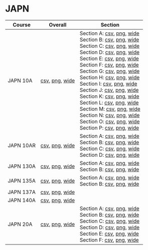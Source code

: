 # JAPN

| Course | Overall | Section |
| ------ | ------- | ------- |
| JAPN 10A | [csv](https://github.com/UCSD-Historical-Enrollment-Data/2024Fall/blob/main/overall/JAPN%2010A.csv), [png](https://raw.githubusercontent.com/UCSD-Historical-Enrollment-Data/2024Fall/main/plot_overall/JAPN%2010A.png), [wide](https://raw.githubusercontent.com/UCSD-Historical-Enrollment-Data/2024Fall/main/plot_overall_wide/JAPN%2010A.png) | Section A: [csv](https://github.com/UCSD-Historical-Enrollment-Data/2024Fall/blob/main/section/JAPN%2010A_A.csv), [png](https://raw.githubusercontent.com/UCSD-Historical-Enrollment-Data/2024Fall/main/plot_section/JAPN%2010A_A.png), [wide](https://raw.githubusercontent.com/UCSD-Historical-Enrollment-Data/2024Fall/main/plot_section_wide/JAPN%2010A_A.png)<br>Section B: [csv](https://github.com/UCSD-Historical-Enrollment-Data/2024Fall/blob/main/section/JAPN%2010A_B.csv), [png](https://raw.githubusercontent.com/UCSD-Historical-Enrollment-Data/2024Fall/main/plot_section/JAPN%2010A_B.png), [wide](https://raw.githubusercontent.com/UCSD-Historical-Enrollment-Data/2024Fall/main/plot_section_wide/JAPN%2010A_B.png)<br>Section C: [csv](https://github.com/UCSD-Historical-Enrollment-Data/2024Fall/blob/main/section/JAPN%2010A_C.csv), [png](https://raw.githubusercontent.com/UCSD-Historical-Enrollment-Data/2024Fall/main/plot_section/JAPN%2010A_C.png), [wide](https://raw.githubusercontent.com/UCSD-Historical-Enrollment-Data/2024Fall/main/plot_section_wide/JAPN%2010A_C.png)<br>Section D: [csv](https://github.com/UCSD-Historical-Enrollment-Data/2024Fall/blob/main/section/JAPN%2010A_D.csv), [png](https://raw.githubusercontent.com/UCSD-Historical-Enrollment-Data/2024Fall/main/plot_section/JAPN%2010A_D.png), [wide](https://raw.githubusercontent.com/UCSD-Historical-Enrollment-Data/2024Fall/main/plot_section_wide/JAPN%2010A_D.png)<br>Section E: [csv](https://github.com/UCSD-Historical-Enrollment-Data/2024Fall/blob/main/section/JAPN%2010A_E.csv), [png](https://raw.githubusercontent.com/UCSD-Historical-Enrollment-Data/2024Fall/main/plot_section/JAPN%2010A_E.png), [wide](https://raw.githubusercontent.com/UCSD-Historical-Enrollment-Data/2024Fall/main/plot_section_wide/JAPN%2010A_E.png)<br>Section F: [csv](https://github.com/UCSD-Historical-Enrollment-Data/2024Fall/blob/main/section/JAPN%2010A_F.csv), [png](https://raw.githubusercontent.com/UCSD-Historical-Enrollment-Data/2024Fall/main/plot_section/JAPN%2010A_F.png), [wide](https://raw.githubusercontent.com/UCSD-Historical-Enrollment-Data/2024Fall/main/plot_section_wide/JAPN%2010A_F.png)<br>Section G: [csv](https://github.com/UCSD-Historical-Enrollment-Data/2024Fall/blob/main/section/JAPN%2010A_G.csv), [png](https://raw.githubusercontent.com/UCSD-Historical-Enrollment-Data/2024Fall/main/plot_section/JAPN%2010A_G.png), [wide](https://raw.githubusercontent.com/UCSD-Historical-Enrollment-Data/2024Fall/main/plot_section_wide/JAPN%2010A_G.png)<br>Section H: [csv](https://github.com/UCSD-Historical-Enrollment-Data/2024Fall/blob/main/section/JAPN%2010A_H.csv), [png](https://raw.githubusercontent.com/UCSD-Historical-Enrollment-Data/2024Fall/main/plot_section/JAPN%2010A_H.png), [wide](https://raw.githubusercontent.com/UCSD-Historical-Enrollment-Data/2024Fall/main/plot_section_wide/JAPN%2010A_H.png)<br>Section I: [csv](https://github.com/UCSD-Historical-Enrollment-Data/2024Fall/blob/main/section/JAPN%2010A_I.csv), [png](https://raw.githubusercontent.com/UCSD-Historical-Enrollment-Data/2024Fall/main/plot_section/JAPN%2010A_I.png), [wide](https://raw.githubusercontent.com/UCSD-Historical-Enrollment-Data/2024Fall/main/plot_section_wide/JAPN%2010A_I.png)<br>Section J: [csv](https://github.com/UCSD-Historical-Enrollment-Data/2024Fall/blob/main/section/JAPN%2010A_J.csv), [png](https://raw.githubusercontent.com/UCSD-Historical-Enrollment-Data/2024Fall/main/plot_section/JAPN%2010A_J.png), [wide](https://raw.githubusercontent.com/UCSD-Historical-Enrollment-Data/2024Fall/main/plot_section_wide/JAPN%2010A_J.png)<br>Section K: [csv](https://github.com/UCSD-Historical-Enrollment-Data/2024Fall/blob/main/section/JAPN%2010A_K.csv), [png](https://raw.githubusercontent.com/UCSD-Historical-Enrollment-Data/2024Fall/main/plot_section/JAPN%2010A_K.png), [wide](https://raw.githubusercontent.com/UCSD-Historical-Enrollment-Data/2024Fall/main/plot_section_wide/JAPN%2010A_K.png)<br>Section L: [csv](https://github.com/UCSD-Historical-Enrollment-Data/2024Fall/blob/main/section/JAPN%2010A_L.csv), [png](https://raw.githubusercontent.com/UCSD-Historical-Enrollment-Data/2024Fall/main/plot_section/JAPN%2010A_L.png), [wide](https://raw.githubusercontent.com/UCSD-Historical-Enrollment-Data/2024Fall/main/plot_section_wide/JAPN%2010A_L.png)<br>Section M: [csv](https://github.com/UCSD-Historical-Enrollment-Data/2024Fall/blob/main/section/JAPN%2010A_M.csv), [png](https://raw.githubusercontent.com/UCSD-Historical-Enrollment-Data/2024Fall/main/plot_section/JAPN%2010A_M.png), [wide](https://raw.githubusercontent.com/UCSD-Historical-Enrollment-Data/2024Fall/main/plot_section_wide/JAPN%2010A_M.png)<br>Section N: [csv](https://github.com/UCSD-Historical-Enrollment-Data/2024Fall/blob/main/section/JAPN%2010A_N.csv), [png](https://raw.githubusercontent.com/UCSD-Historical-Enrollment-Data/2024Fall/main/plot_section/JAPN%2010A_N.png), [wide](https://raw.githubusercontent.com/UCSD-Historical-Enrollment-Data/2024Fall/main/plot_section_wide/JAPN%2010A_N.png)<br>Section O: [csv](https://github.com/UCSD-Historical-Enrollment-Data/2024Fall/blob/main/section/JAPN%2010A_O.csv), [png](https://raw.githubusercontent.com/UCSD-Historical-Enrollment-Data/2024Fall/main/plot_section/JAPN%2010A_O.png), [wide](https://raw.githubusercontent.com/UCSD-Historical-Enrollment-Data/2024Fall/main/plot_section_wide/JAPN%2010A_O.png)<br>Section P: [csv](https://github.com/UCSD-Historical-Enrollment-Data/2024Fall/blob/main/section/JAPN%2010A_P.csv), [png](https://raw.githubusercontent.com/UCSD-Historical-Enrollment-Data/2024Fall/main/plot_section/JAPN%2010A_P.png), [wide](https://raw.githubusercontent.com/UCSD-Historical-Enrollment-Data/2024Fall/main/plot_section_wide/JAPN%2010A_P.png) |
| JAPN 10AR | [csv](https://github.com/UCSD-Historical-Enrollment-Data/2024Fall/blob/main/overall/JAPN%2010AR.csv), [png](https://raw.githubusercontent.com/UCSD-Historical-Enrollment-Data/2024Fall/main/plot_overall/JAPN%2010AR.png), [wide](https://raw.githubusercontent.com/UCSD-Historical-Enrollment-Data/2024Fall/main/plot_overall_wide/JAPN%2010AR.png) | Section A: [csv](https://github.com/UCSD-Historical-Enrollment-Data/2024Fall/blob/main/section/JAPN%2010AR_A.csv), [png](https://raw.githubusercontent.com/UCSD-Historical-Enrollment-Data/2024Fall/main/plot_section/JAPN%2010AR_A.png), [wide](https://raw.githubusercontent.com/UCSD-Historical-Enrollment-Data/2024Fall/main/plot_section_wide/JAPN%2010AR_A.png)<br>Section B: [csv](https://github.com/UCSD-Historical-Enrollment-Data/2024Fall/blob/main/section/JAPN%2010AR_B.csv), [png](https://raw.githubusercontent.com/UCSD-Historical-Enrollment-Data/2024Fall/main/plot_section/JAPN%2010AR_B.png), [wide](https://raw.githubusercontent.com/UCSD-Historical-Enrollment-Data/2024Fall/main/plot_section_wide/JAPN%2010AR_B.png)<br>Section C: [csv](https://github.com/UCSD-Historical-Enrollment-Data/2024Fall/blob/main/section/JAPN%2010AR_C.csv), [png](https://raw.githubusercontent.com/UCSD-Historical-Enrollment-Data/2024Fall/main/plot_section/JAPN%2010AR_C.png), [wide](https://raw.githubusercontent.com/UCSD-Historical-Enrollment-Data/2024Fall/main/plot_section_wide/JAPN%2010AR_C.png)<br>Section D: [csv](https://github.com/UCSD-Historical-Enrollment-Data/2024Fall/blob/main/section/JAPN%2010AR_D.csv), [png](https://raw.githubusercontent.com/UCSD-Historical-Enrollment-Data/2024Fall/main/plot_section/JAPN%2010AR_D.png), [wide](https://raw.githubusercontent.com/UCSD-Historical-Enrollment-Data/2024Fall/main/plot_section_wide/JAPN%2010AR_D.png) |
| JAPN 130A | [csv](https://github.com/UCSD-Historical-Enrollment-Data/2024Fall/blob/main/overall/JAPN%20130A.csv), [png](https://raw.githubusercontent.com/UCSD-Historical-Enrollment-Data/2024Fall/main/plot_overall/JAPN%20130A.png), [wide](https://raw.githubusercontent.com/UCSD-Historical-Enrollment-Data/2024Fall/main/plot_overall_wide/JAPN%20130A.png) | Section A: [csv](https://github.com/UCSD-Historical-Enrollment-Data/2024Fall/blob/main/section/JAPN%20130A_A.csv), [png](https://raw.githubusercontent.com/UCSD-Historical-Enrollment-Data/2024Fall/main/plot_section/JAPN%20130A_A.png), [wide](https://raw.githubusercontent.com/UCSD-Historical-Enrollment-Data/2024Fall/main/plot_section_wide/JAPN%20130A_A.png)<br>Section B: [csv](https://github.com/UCSD-Historical-Enrollment-Data/2024Fall/blob/main/section/JAPN%20130A_B.csv), [png](https://raw.githubusercontent.com/UCSD-Historical-Enrollment-Data/2024Fall/main/plot_section/JAPN%20130A_B.png), [wide](https://raw.githubusercontent.com/UCSD-Historical-Enrollment-Data/2024Fall/main/plot_section_wide/JAPN%20130A_B.png) |
| JAPN 135A | [csv](https://github.com/UCSD-Historical-Enrollment-Data/2024Fall/blob/main/overall/JAPN%20135A.csv), [png](https://raw.githubusercontent.com/UCSD-Historical-Enrollment-Data/2024Fall/main/plot_overall/JAPN%20135A.png), [wide](https://raw.githubusercontent.com/UCSD-Historical-Enrollment-Data/2024Fall/main/plot_overall_wide/JAPN%20135A.png) | Section A: [csv](https://github.com/UCSD-Historical-Enrollment-Data/2024Fall/blob/main/section/JAPN%20135A_A.csv), [png](https://raw.githubusercontent.com/UCSD-Historical-Enrollment-Data/2024Fall/main/plot_section/JAPN%20135A_A.png), [wide](https://raw.githubusercontent.com/UCSD-Historical-Enrollment-Data/2024Fall/main/plot_section_wide/JAPN%20135A_A.png)<br>Section B: [csv](https://github.com/UCSD-Historical-Enrollment-Data/2024Fall/blob/main/section/JAPN%20135A_B.csv), [png](https://raw.githubusercontent.com/UCSD-Historical-Enrollment-Data/2024Fall/main/plot_section/JAPN%20135A_B.png), [wide](https://raw.githubusercontent.com/UCSD-Historical-Enrollment-Data/2024Fall/main/plot_section_wide/JAPN%20135A_B.png) |
| JAPN 137A | [csv](https://github.com/UCSD-Historical-Enrollment-Data/2024Fall/blob/main/overall/JAPN%20137A.csv), [png](https://raw.githubusercontent.com/UCSD-Historical-Enrollment-Data/2024Fall/main/plot_overall/JAPN%20137A.png), [wide](https://raw.githubusercontent.com/UCSD-Historical-Enrollment-Data/2024Fall/main/plot_overall_wide/JAPN%20137A.png) |  |
| JAPN 140A | [csv](https://github.com/UCSD-Historical-Enrollment-Data/2024Fall/blob/main/overall/JAPN%20140A.csv), [png](https://raw.githubusercontent.com/UCSD-Historical-Enrollment-Data/2024Fall/main/plot_overall/JAPN%20140A.png), [wide](https://raw.githubusercontent.com/UCSD-Historical-Enrollment-Data/2024Fall/main/plot_overall_wide/JAPN%20140A.png) |  |
| JAPN 20A | [csv](https://github.com/UCSD-Historical-Enrollment-Data/2024Fall/blob/main/overall/JAPN%2020A.csv), [png](https://raw.githubusercontent.com/UCSD-Historical-Enrollment-Data/2024Fall/main/plot_overall/JAPN%2020A.png), [wide](https://raw.githubusercontent.com/UCSD-Historical-Enrollment-Data/2024Fall/main/plot_overall_wide/JAPN%2020A.png) | Section A: [csv](https://github.com/UCSD-Historical-Enrollment-Data/2024Fall/blob/main/section/JAPN%2020A_A.csv), [png](https://raw.githubusercontent.com/UCSD-Historical-Enrollment-Data/2024Fall/main/plot_section/JAPN%2020A_A.png), [wide](https://raw.githubusercontent.com/UCSD-Historical-Enrollment-Data/2024Fall/main/plot_section_wide/JAPN%2020A_A.png)<br>Section B: [csv](https://github.com/UCSD-Historical-Enrollment-Data/2024Fall/blob/main/section/JAPN%2020A_B.csv), [png](https://raw.githubusercontent.com/UCSD-Historical-Enrollment-Data/2024Fall/main/plot_section/JAPN%2020A_B.png), [wide](https://raw.githubusercontent.com/UCSD-Historical-Enrollment-Data/2024Fall/main/plot_section_wide/JAPN%2020A_B.png)<br>Section C: [csv](https://github.com/UCSD-Historical-Enrollment-Data/2024Fall/blob/main/section/JAPN%2020A_C.csv), [png](https://raw.githubusercontent.com/UCSD-Historical-Enrollment-Data/2024Fall/main/plot_section/JAPN%2020A_C.png), [wide](https://raw.githubusercontent.com/UCSD-Historical-Enrollment-Data/2024Fall/main/plot_section_wide/JAPN%2020A_C.png)<br>Section D: [csv](https://github.com/UCSD-Historical-Enrollment-Data/2024Fall/blob/main/section/JAPN%2020A_D.csv), [png](https://raw.githubusercontent.com/UCSD-Historical-Enrollment-Data/2024Fall/main/plot_section/JAPN%2020A_D.png), [wide](https://raw.githubusercontent.com/UCSD-Historical-Enrollment-Data/2024Fall/main/plot_section_wide/JAPN%2020A_D.png)<br>Section E: [csv](https://github.com/UCSD-Historical-Enrollment-Data/2024Fall/blob/main/section/JAPN%2020A_E.csv), [png](https://raw.githubusercontent.com/UCSD-Historical-Enrollment-Data/2024Fall/main/plot_section/JAPN%2020A_E.png), [wide](https://raw.githubusercontent.com/UCSD-Historical-Enrollment-Data/2024Fall/main/plot_section_wide/JAPN%2020A_E.png)<br>Section F: [csv](https://github.com/UCSD-Historical-Enrollment-Data/2024Fall/blob/main/section/JAPN%2020A_F.csv), [png](https://raw.githubusercontent.com/UCSD-Historical-Enrollment-Data/2024Fall/main/plot_section/JAPN%2020A_F.png), [wide](https://raw.githubusercontent.com/UCSD-Historical-Enrollment-Data/2024Fall/main/plot_section_wide/JAPN%2020A_F.png) |
